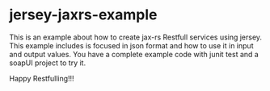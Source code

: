 # jersey-jaxrs-example

This is an example about how to create jax-rs Restfull services using jersey. 
This example includes is focused in json format and how to use it in input and output values. 
You have a complete example code with junit test and a soapUI project to try it.

Happy Restfulling!!!

